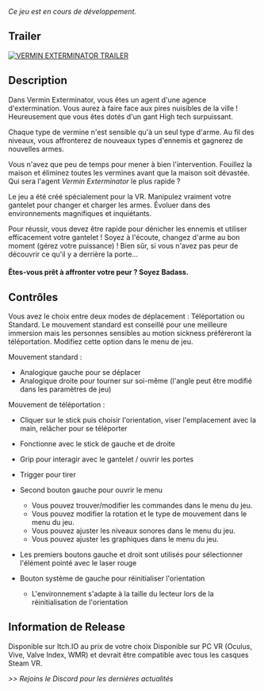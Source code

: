 
_Ce jeu est en cours de développement._

## Trailer

[![VERMIN EXTERMINATOR TRAILER](https://imgur.com/QvmPcRD.png)](https://youtu.be/sX_KhqiLSnk "Regarder sur Youtube")

## Description

Dans Vermin Exterminator, vous êtes un agent d'une agence d'extermination. Vous aurez à faire face aux pires nuisibles de la ville ! Heureusement que vous êtes dotés d'un gant High tech surpuissant.  

Chaque type de vermine n'est sensible qu'à un seul type d'arme. Au fil des niveaux, vous affronterez de nouveaux types d'ennemis et gagnerez de nouvelles armes. 

Vous n'avez que peu de temps pour mener à bien l'intervention. Fouillez la maison et éliminez toutes les vermines avant que la maison soit dévastée. Qui sera l'agent *Vermin Exterminator* le plus rapide ?

Le jeu a été créé spécialement pour la VR. Manipulez vraiment votre gantelet pour changer et charger les armes. Évoluer dans des environnements magnifiques et inquiétants. 

Pour réussir, vous devez être rapide pour dénicher les ennemis et utiliser efficacement votre gantelet ! Soyez à l'écoute, changez d'arme au bon moment (gérez votre puissance) ! Bien sûr, si vous n'avez pas peur de découvrir ce qu'il y a derrière la porte...

####  Êtes-vous prêt à affronter votre peur ? Soyez Badass.
<div id="carousel"></div>

## Contrôles

Vous avez le choix entre deux modes de déplacement : Téléportation ou Standard. Le mouvement standard est conseillé pour une meilleure immersion mais les personnes sensibles au motion sickness préféreront la téléportation. Modifiez cette option dans le menu de jeu.

Mouvement standard :
- Analogique gauche pour se déplacer
- Analogique droite pour tourner sur soi-même (l'angle peut être modifié dans les paramètres de jeu)

Mouvement de téléportation :
- Cliquer sur le stick puis choisir l'orientation, viser l'emplacement avec la main, relâcher pour se téléporter
- Fonctionne avec le stick de gauche et de droite

- Grip pour interagir avec le gantelet / ouvrir les portes
- Trigger pour tirer

- Second bouton gauche pour ouvrir le menu
	- Vous pouvez trouver/modifier les commandes dans le menu du jeu. 
    - Vous pouvez modifier la rotation et le type de mouvement dans le menu du jeu.
    - Vous pouvez ajuster les niveaux sonores dans le menu du jeu.
	- Vous pouvez ajuster les graphiques dans le menu du jeu.
- Les premiers boutons gauche et droit sont utilisés pour sélectionner l'élément pointé avec le laser rouge
- Bouton système de gauche pour réinitialiser l'orientation
	- L'environnement s'adapte à la taille du lecteur lors de la réinitialisation de l'orientation
	
## Information de Release
	
Disponible sur Itch.IO au prix de votre choix
Disponible sur PC VR (Oculus, Vive, Valve Index, WMR) et devrait être compatible avec tous les casques Steam VR.


_>> Rejoins le Discord pour les dernières actualités_